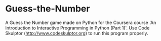 # Guess-the-Number
A Guess the Number game made on Python for the Coursera course 'An Introduction to Interactive Programming in Python (Part 1)'.
Use Code Skulptor (http://www.codeskulptor.org) to run this program properly.
